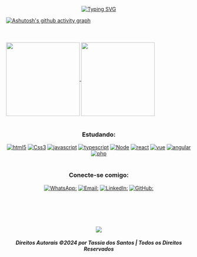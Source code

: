 <div align="center">

<a href="https://git.io/typing-svg"><img src="https://readme-typing-svg.herokuapp.com?font=Gotham&weight=300&size=21&pause=1000&color=599CAB&random=false&width=615&height=60&lines=Ol%C3%A1!+Eu+sou+a+Tassia%F0%9F%91%8B%F0%9F%8F%BE;Apaixonada+por+tecnologia%F0%9F%92%BB+e+caf%C3%A9%E2%98%95...;Acredito+que+tecnologia+transforma+vidas...;Acredito+que+tecnologia+conecta+pessoas.+;Minha+jornada+come%C3%A7ou+como+Content+Strategist.;+Mas+meu+cora%C3%A7%C3%A3o+sempre+pulsou+ao+ritmo+do+c%C3%B3digo.;Atualmente%2C+curso+Desenvolvimento+Web+na+%23HCODE.;Meu+foco+inicial%3F+;Interfaces+interativas+com+React%2C+Node+e+Vue.js.;Sou+uma+%22quase%22+Dev...;Busco%3A;Projetos%3A+Criativos+e+desafiadores...;Colabora%C3%A7%C3%A3o%3A+Com+outros+desenvolvedores%F0%9F%A7%91%F0%9F%8F%BB%E2%80%8D%F0%9F%92%BB+;Ajuda%3A+Dicas+e+conselhos+de+desenvolvedores.;Pergunte-me+sobre%3A;Hobbies+e+Interesses%3A+Meus+universos+favoritos%F0%9F%A6%B8%F0%9F%8F%BE%E2%80%8D%E2%99%80%EF%B8%8F...;...e+meu+amor+por+livros+e+matem%C3%A1tica.%F0%9F%93%9A%E2%9E%95%F0%9F%93%90;Sonhos+e+Objetivos%3A+O+que+me+motiva+e+inspira.;Sou+a+desenvolvedora+ideal+para+voc%C3%AA+se+busca%3A;Conex%C3%A3o+caf%C3%A9-c%C3%B3digo...;Criatividade+e+estrat%C3%A9gia...;Aprendizagem+cont%C3%ADnua.;Aguardo+seu+feedback!" alt="Typing SVG" /></a>
</div>

[![Ashutosh's github activity graph](https://github-readme-activity-graph.vercel.app/graph?username=tassiadossantos&theme=gotham)](https://github.com/ashutosh00710/github-readme-activity-graph)
<br>
<br>
<br>
<br>
<a href="https://github.com/anuraghazra/github-readme-stats">
  <img height=200 align="center" src="https://github-readme-stats.vercel.app/api?username=tassiadossantos&show_icons=true&theme=gotham" />
</a>
<a href="https://github.com/anuraghazra/convoychat">
  <img height=200 align="center" src="https://github-readme-stats.vercel.app/api/top-langs?username=tassiadossantos&show_icons=true&theme=gotham&layout=compact&langs_count=8&card_width=320" />
  </a>
</a>
  <br>
  <br>
<div align="center">
  

### Estudando:

[![html5](https://img.shields.io/badge/HTML5-E34F26?style=for-the-badge&logo=html5&logoColor=white)](https://img.shields.io/badge/HTML5-E34F26?style=for-the-badge&logo=html5&logoColor=white)
[![Css3](https://img.shields.io/badge/CSS3-1572B6?style=for-the-badge&logo=css3&logoColor=white)](https://img.shields.io/badge/CSS3-1572B6?style=for-the-badge&logo=css3&logoColor=white)
[![javascript](https://img.shields.io/badge/JavaScript-F7DF1E?style=for-the-badge&logo=javascript&logoColor=black)](https://img.shields.io/badge/JavaScript-F7DF1E?style=for-the-badge&logo=javascript&logoColor=black)
[![typescript](https://img.shields.io/badge/TypeScript-007ACC?style=for-the-badge&logo=typescript&logoColor=white)](https://img.shields.io/badge/TypeScript-007ACC?style=for-the-badge&logo=typescript&logoColor=white)
[![Node](https://img.shields.io/badge/Node.js-43853D?style=for-the-badge&logo=node.js&logoColor=white)](https://img.shields.io/badge/Node.js-43853D?style=for-the-badge&logo=node.js&logoColor=white)
[![react](https://img.shields.io/badge/React-20232A?style=for-the-badge&logo=react&logoColor=61DAFB)](https://img.shields.io/badge/React-20232A?style=for-the-badge&logo=react&logoColor=61DAFB)
[![vue](https://img.shields.io/badge/Vue.js-35495E?style=for-the-badge&logo=vue.js&logoColor=4FC08D)](https://img.shields.io/badge/Vue.js-35495E?style=for-the-badge&logo=vue.js&logoColor=4FC08D)
[![angular](https://img.shields.io/badge/Angular-DD0031?style=for-the-badge&logo=angular&logoColor=white)](https://img.shields.io/badge/Angular-DD0031?style=for-the-badge&logo=angular&logoColor=white)
[![php](https://img.shields.io/badge/PHP-777BB4?style=for-the-badge&logo=php&logoColor=white)](https://img.shields.io/badge/PHP-777BB4?style=for-the-badge&logo=php&logoColor=white)
<br>
<br>
### Conecte-se comigo:
[![WhatsApp:](https://img.shields.io/badge/WhatsApp-25D366?style=for-the-badge&logo=whatsapp&logoColor=white)](https://api.whatsapp.com/send?phone=5571996171605)
[![Email:](https://img.shields.io/badge/Microsoft_Outlook-0078D4?style=for-the-badge&logo=microsoft-outlook&logoColor=white)](mailto:tassiadossantos@hotmail.com)
[![LinkedIn:](https://img.shields.io/badge/LinkedIn-0077B5?style=for-the-badge&logo=linkedin&logoColor=white)](https://www.linkedin.com/in/tassiadossantos)
[![GitHub:](https://img.shields.io/badge/GitHub-100000?style=for-the-badge&logo=github&logoColor=white)](https://api.whatsapp.com/send?phone=5571996171605)


<br>
<br>
<br>
<br>



<p align="center" >   
  <img src="https://profile-counter.glitch.me/tassiadossantos/count.svg" />  
</p>





##### Direitos Autorais ©2024 por Tassia dos Santos | Todos os Direitos Reservados

</div>
                                                         
